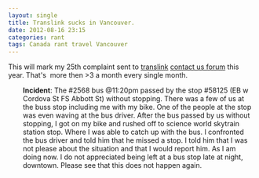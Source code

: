 ```yaml
---
layout: single
title: Translink sucks in Vancouver.
date: 2012-08-16 23:15
categories: rant
tags: Canada rant travel Vancouver
---
```

This will mark my 25th complaint sent to <a href="http://translinksucks.blogspot.ca/">translink</a> <a href="http://infomap.translink.bc.ca/hiwire?.a=cCustomerComplaint">contact us forum</a> this year. That's  more then &gt;3 a month every single month.
<p style="padding-left: 30px;"><strong>Incident</strong>: The #2568 bus @11:20pm passed by the stop #58125 (EB w Cordova St FS Abbott St) without stopping. There was a few of us at the buss stop including me with my bike. One of the people at the stop was even waving at the bus driver. After the bus passed by us without stopping, I got on my bike and rushed off to science world skytrain station stop. Where I was able to catch up with the bus. I confronted the bus driver and told him that he missed a stop. I told him that I was not please about the situation and that I would report him. As I am doing now. I do not appreciated being left at a bus stop late at night, downtown. Please see that this does not happen again.</p>
